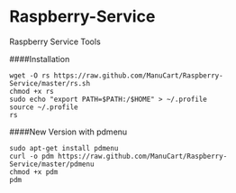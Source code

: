 Raspberry-Service
=================

Raspberry Service Tools

####Installation

    wget -O rs https://raw.github.com/ManuCart/Raspberry-Service/master/rs.sh
    chmod +x rs
    sudo echo "export PATH=$PATH:/$HOME" > ~/.profile
    source ~/.profile
    rs

####New Version with pdmenu
    
    sudo apt-get install pdmenu
    curl -o pdm https://raw.github.com/ManuCart/Raspberry-Service/master/pdmenu
    chmod +x pdm
    pdm
